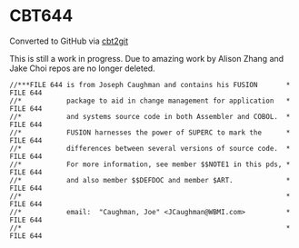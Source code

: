 # CBT644
Converted to GitHub via [cbt2git](https://github.com/wizardofzos/cbt2git)

This is still a work in progress. 
Due to amazing work by Alison Zhang and Jake Choi repos are no longer deleted.

```
//***FILE 644 is from Joseph Caughman and contains his FUSION       *   FILE 644
//*           package to aid in change management for application   *   FILE 644
//*           and systems source code in both Assembler and COBOL.  *   FILE 644
//*           FUSION harnesses the power of SUPERC to mark the      *   FILE 644
//*           differences between several versions of source code.  *   FILE 644
//*           For more information, see member $$NOTE1 in this pds, *   FILE 644
//*           and also member $$DEFDOC and member $ART.             *   FILE 644
//*                                                                 *   FILE 644
//*           email:  "Caughman, Joe" <JCaughman@WBMI.com>          *   FILE 644
//*                                                                 *   FILE 644
```
